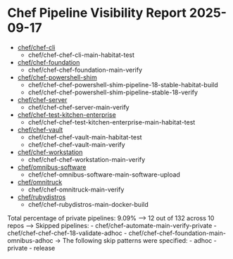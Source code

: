 # Chef Pipeline Visibility Report 2025-09-17

* [chef/chef-cli](https://github.com/chef/chef-cli)
    * chef/chef-chef-cli-main-habitat-test
* [chef/chef-foundation](https://github.com/chef/chef-foundation)
    * chef/chef-chef-foundation-main-verify
* [chef/chef-powershell-shim](https://github.com/chef/chef-powershell-shim)
    * chef/chef-chef-powershell-shim-pipeline-18-stable-habitat-build
    * chef/chef-chef-powershell-shim-pipeline-stable-18-verify
* [chef/chef-server](https://github.com/chef/chef-server)
    * chef/chef-chef-server-main-verify
* [chef/chef-test-kitchen-enterprise](https://github.com/chef/chef-test-kitchen-enterprise)
    * chef/chef-chef-test-kitchen-enterprise-main-habitat-test
* [chef/chef-vault](https://github.com/chef/chef-vault)
    * chef/chef-chef-vault-main-habitat-test
    * chef/chef-chef-vault-main-verify
* [chef/chef-workstation](https://github.com/chef/chef-workstation)
    * chef/chef-chef-workstation-main-verify
* [chef/omnibus-software](https://github.com/chef/omnibus-software)
    * chef/chef-omnibus-software-main-software-upload
* [chef/omnitruck](https://github.com/chef/omnitruck)
    * chef/chef-omnitruck-main-verify
* [chef/rubydistros](https://github.com/chef/rubydistros)
    * chef/chef-rubydistros-main-docker-build

Total percentage of private pipelines: 9.09%
  --> 12 out of 132 across 10 repos
  --> Skipped pipelines:
    - chef/chef-automate-main-verify-private
    - chef/chef-chef-chef-18-validate-adhoc
    - chef/chef-chef-foundation-main-omnibus-adhoc
  -> The following skip patterns were specified:
    - adhoc
    - private
    - release

